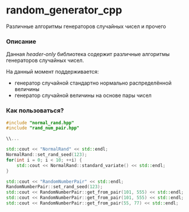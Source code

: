 # random_generator_cpp
Различные алгоритмы генераторов случайных чисел и прочего

### Описание

Данная *header-only* библиотека содержит различные алгоритмы генераторов случайных чисел. 

На данный момент поддерживается:

* генератор случайной стандартно нормально распределённой величины
* генератор случайной величины на основе пары чисел

### Как пользоваться?

```C++
#include "normal_rand.hpp"
#include "rand_num_pair.hpp"

\\...

std::cout << "NormalRand" << std::endl;
NormalRand::set_rand_seed(123);
for(int i = 0; i < 10; ++i) {
	std::cout << NormalRand::standard_variate() << std::endl;
}

std::cout << "RandomNumberPair" << std::endl;
RandomNumberPair::set_rand_seed(123);
std::cout << RandomNumberPair::get_from_pair(101, 555) << std::endl;
std::cout << RandomNumberPair::get_from_pair(101, 555) << std::endl;
std::cout << RandomNumberPair::get_from_pair(55, 77) << std::endl;

```
